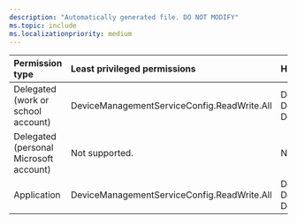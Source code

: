 ```yaml
---
description: "Automatically generated file. DO NOT MODIFY"
ms.topic: include
ms.localizationpriority: medium
---
```


|Permission type|Least privileged permissions|Higher privileged permissions|
|:---|:---|:---|
|Delegated (work or school account)|DeviceManagementServiceConfig.ReadWrite.All|DeviceManagementConfiguration.Read.All, DeviceManagementConfiguration.ReadWrite.All, DeviceManagementServiceConfig.Read.All|
|Delegated (personal Microsoft account)|Not supported.|Not supported.|
|Application|DeviceManagementServiceConfig.ReadWrite.All|DeviceManagementConfiguration.Read.All, DeviceManagementConfiguration.ReadWrite.All, DeviceManagementServiceConfig.Read.All|


